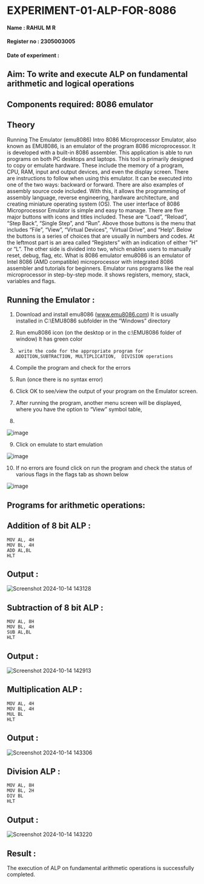 # EXPERIMENT-01-ALP-FOR-8086
#### Name : RAHUL M R 
#### Register no : 2305003005
#### Date of experiment :





## Aim: To write and execute ALP on fundamental arithmetic and logical operations
## Components required: 8086  emulator 
## Theory 
Running The Emulator (emu8086) Intro 8086 Microprocessor Emulator, also known as EMU8086, is an emulator of the program 8086 microprocessor. It is developed with a built-in 8086 assembler. This application is able to run programs on both PC desktops and laptops. This tool is primarily designed to copy or emulate hardware. These include the memory of a program, CPU, RAM, input and output devices, and even the display screen. There are instructions to follow when using this emulator. It can be executed into one of the two ways: backward or forward. There are also examples of assembly source code included. With this, it allows the programming of assembly language, reverse engineering, hardware architecture, and creating miniature operating system (OS). The user interface of 8086 Microprocessor Emulator is simple and easy to manage. There are five major buttons with icons and titles included. These are “Load”, “Reload”, “Step Back”, “Single Step”, and “Run”. Above those buttons is the menu that includes “File”, “View”, “Virtual Devices”, “Virtual Drive”, and “Help”. Below the buttons is a series of choices that are usually in numbers and codes. At the leftmost part is an area called “Registers” with an indication of either “H” or “L”. The other side is divided into two, which enables users to manually reset, debug, flag, etc. What is 8086 emulator emu8086 is an emulator of Intel 8086 (AMD compatible) microprocessor with integrated 8086 assembler and tutorials for beginners. Emulator runs programs like the real microprocessor in step-by-step mode. it shows registers, memory, stack, variables and flags.


## Running the Emulator :
1.	Download and install emu8086 (www.emu8086.com) It is usually installed in C:\EMU8086 subfolder in the “Windows” directory
2.	  Run  emu8086 icon (on the desktop or in the c:\EMU8086 folder of window) It has green color 
 
 
3.		write the code for the appropriate program for ADDITION,SUBTRACTION, MULTIPLICATION,  DIVISION operations 

4.	 Compile the program and check for the errors 
5.	Run (once there is no syntax error) 

6.	Click OK to see/view the output of your program on the Emulator screen. 


7.	After running the program, another menu screen will be displayed, where you have the option to “View” symbol table,
8.	 


![image](https://user-images.githubusercontent.com/36288975/189273263-d65baae9-4b8f-4723-afb3-c0ffa4052b04.png)











9.	Click on emulate to start emulation 








![image](https://user-images.githubusercontent.com/36288975/189273273-9bb36ec1-e2e8-4892-8d35-37707332bfdc.png)








10.	If no errors are found click on run the program and check the status of various flags in the flags tab as shown below 






![image](https://user-images.githubusercontent.com/36288975/189273277-113a2a33-4a40-4ff8-95a5-ecd3a1f504fe.png)







## Programs for arithmetic  operations:

## Addition of 8 bit ALP : 
```
MOV AL, 4H
MOV BL, 4H
ADD AL,BL
HLT
```
## Output :
 ![Screenshot 2024-10-14 143128](https://github.com/user-attachments/assets/1b21486a-7760-4f3c-964f-a65a0f0eb9ee)

## Subtraction of 8 bit ALP :
```
MOV AL, 8H
MOV BL, 4H
SUB AL,BL
HLT
```
## Output : 
![Screenshot 2024-10-14 142913](https://github.com/user-attachments/assets/250b2758-c21f-4b3c-bfd6-ec0ddc7a6bb1)

## Multiplication ALP :
```
MOV AL, 4H
MOV BL, 4H
MUL BL
HLT
```
 ## Output :  
![Screenshot 2024-10-14 143306](https://github.com/user-attachments/assets/81b5c96b-b8f7-4242-a38d-61be38e64db3)


## Division ALP : 
```
MOV AL, 8H
MOV BL, 2H
DIV BL
HLT
```
## Output :  
![Screenshot 2024-10-14 143220](https://github.com/user-attachments/assets/3ae21332-3222-4757-aa5b-e3d4da5d9d7a)


## Result :
The execution of ALP on fundamental arithmetic operations is successfully completed.








